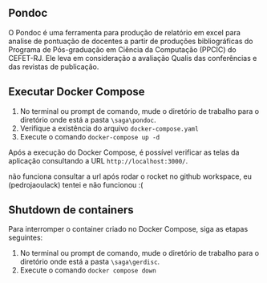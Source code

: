 ## Pondoc
O Pondoc é uma ferramenta para produção de relatório em excel para analise de pontuação de docentes a partir de produções bibliográficas do Programa de Pós-graduação em Ciência da Computação (PPCIC) do CEFET-RJ. Ele leva em consideração a avaliação Qualis das conferências e das revistas de publicação.

## Executar Docker Compose
1. No terminal ou prompt de comando, mude o diretório de trabalho para o diretório onde está a pasta `\saga\pondoc`.
2. Verifique a existência do arquivo `docker-compose.yaml`
3. Execute o comando `docker-compose up -d`

Após a execução do Docker Compose, é possível verificar as telas da aplicação consultando a URL `http://localhost:3000/`. 

não funciona consultar a url após rodar o rocket no github workspace, eu (pedrojaoulack) tentei e não funcionou :( 

## Shutdown de containers
Para interromper o container criado no Docker Compose, siga as etapas seguintes:
1. No terminal ou prompt de comando, mude o diretório de trabalho para o diretório onde está a pasta `\saga\gerdisc`.
2. Execute o comando `docker compose down`
